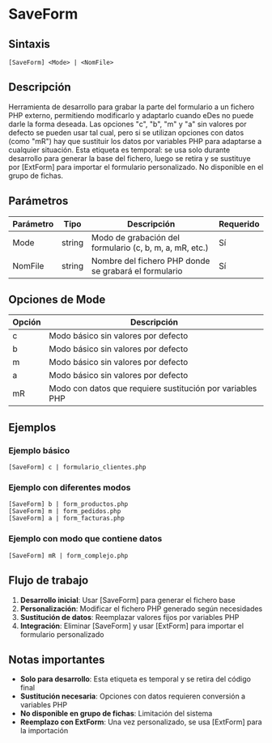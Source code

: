# SaveForm

## Sintaxis

```
[SaveForm] <Mode> | <NomFile>
```

## Descripción

Herramienta de desarrollo para grabar la parte del formulario a un fichero PHP externo, permitiendo modificarlo y adaptarlo cuando eDes no puede darle la forma deseada. Las opciones "c", "b", "m" y "a" sin valores por defecto se pueden usar tal cual, pero si se utilizan opciones con datos (como "mR") hay que sustituir los datos por variables PHP para adaptarse a cualquier situación. Esta etiqueta es temporal: se usa solo durante desarrollo para generar la base del fichero, luego se retira y se sustituye por [ExtForm] para importar el formulario personalizado. No disponible en el grupo de fichas.

## Parámetros

| Parámetro | Tipo | Descripción | Requerido |
|-----------|------|-------------|-----------|
| Mode | string | Modo de grabación del formulario (c, b, m, a, mR, etc.) | Sí |
| NomFile | string | Nombre del fichero PHP donde se grabará el formulario | Sí |

## Opciones de Mode

| Opción | Descripción |
|--------|-------------|
| c | Modo básico sin valores por defecto |
| b | Modo básico sin valores por defecto |
| m | Modo básico sin valores por defecto |
| a | Modo básico sin valores por defecto |
| mR | Modo con datos que requiere sustitución por variables PHP |

## Ejemplos

### Ejemplo básico
```
[SaveForm] c | formulario_clientes.php
```

### Ejemplo con diferentes modos
```
[SaveForm] b | form_productos.php
[SaveForm] m | form_pedidos.php
[SaveForm] a | form_facturas.php
```

### Ejemplo con modo que contiene datos
```
[SaveForm] mR | form_complejo.php
```

## Flujo de trabajo

1. **Desarrollo inicial**: Usar [SaveForm] para generar el fichero base
2. **Personalización**: Modificar el fichero PHP generado según necesidades
3. **Sustitución de datos**: Reemplazar valores fijos por variables PHP
4. **Integración**: Eliminar [SaveForm] y usar [ExtForm] para importar el formulario personalizado

## Notas importantes

- **Solo para desarrollo**: Esta etiqueta es temporal y se retira del código final
- **Sustitución necesaria**: Opciones con datos requieren conversión a variables PHP
- **No disponible en grupo de fichas**: Limitación del sistema
- **Reemplazo con ExtForm**: Una vez personalizado, se usa [ExtForm] para la importación